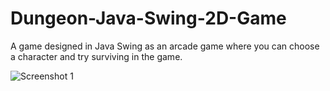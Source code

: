 # Dungeon-Java-Swing-2D-Game
A game designed in Java Swing as an arcade game where you can choose a character and try surviving in the game.


![Screenshot 1](link-to-image)
